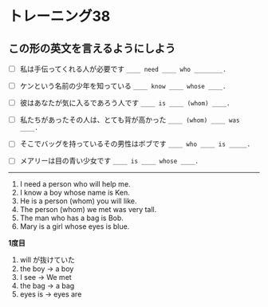 # トレーニング38

## この形の英文を言えるようにしよう

- [ ] 私は手伝ってくれる人が必要です `____ need ____ who ________.`
- [ ] ケンという名前の少年を知っている `____ know ____ whose ____.`
- [ ] 彼はあなたが気に入るであろう人です `____ is ____ (whom) ____.`
- [ ] 私たちがあったその人は、とても背が高かった `____ (whom) ____ was ____.`
- [ ] そこでバッグを持っているその男性はボブです `____ who ____ is _____.`
- [ ] メアリーは目の青い少女です `____ is ____ whose ____.`


* * *


1. I need a person who will help me.
2. I know a boy whose name is Ken.
3. He is a person (whom) you will like.
4. The person (whom) we met was very tall.
5. The man who has a bag is Bob.
6. Mary is a girl whose eyes is blue.

__1度目__

1. will が抜けていた
2. the boy → a boy
4. I see → We met
5. the bag → a bag
6. eyes is → eyes are
